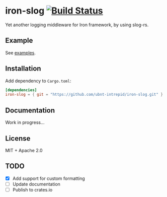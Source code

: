 # iron-slog [![Build Status](https://travis-ci.org/ubnt-intrepid/iron-slog.svg?branch=master)](https://travis-ci.org/ubnt-intrepid/iron-slog)
Yet another logging middleware for Iron framework, by using slog-rs.

## Example
See [examples](examples).

## Installation
Add dependency to `Cargo.toml`:

```toml
[dependencies]
iron-slog = { git = "https://github.com/ubnt-intrepid/iron-slog.git" }
```

## Documentation
Work in progress...

## License
MIT + Apache 2.0

## TODO
- [x] Add support for custom formatting
- [ ] Update documentation
- [ ] Publish to crates.io
